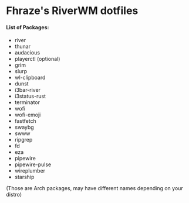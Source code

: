 # Fhraze's RiverWM dotfiles

#### List of Packages:
- river
- thunar
- audacious
- playerctl (optional)
- grim
- slurp
- wl-clipboard
- dunst
- i3bar-river
- i3status-rust
- terminator
- wofi
- wofi-emoji
- fastfetch
- swaybg
- swww
- ripgrep
- fd
- eza
- pipewire
- pipewire-pulse
- wireplumber
- starship

(Those are Arch packages, may have different names depending on your distro)

